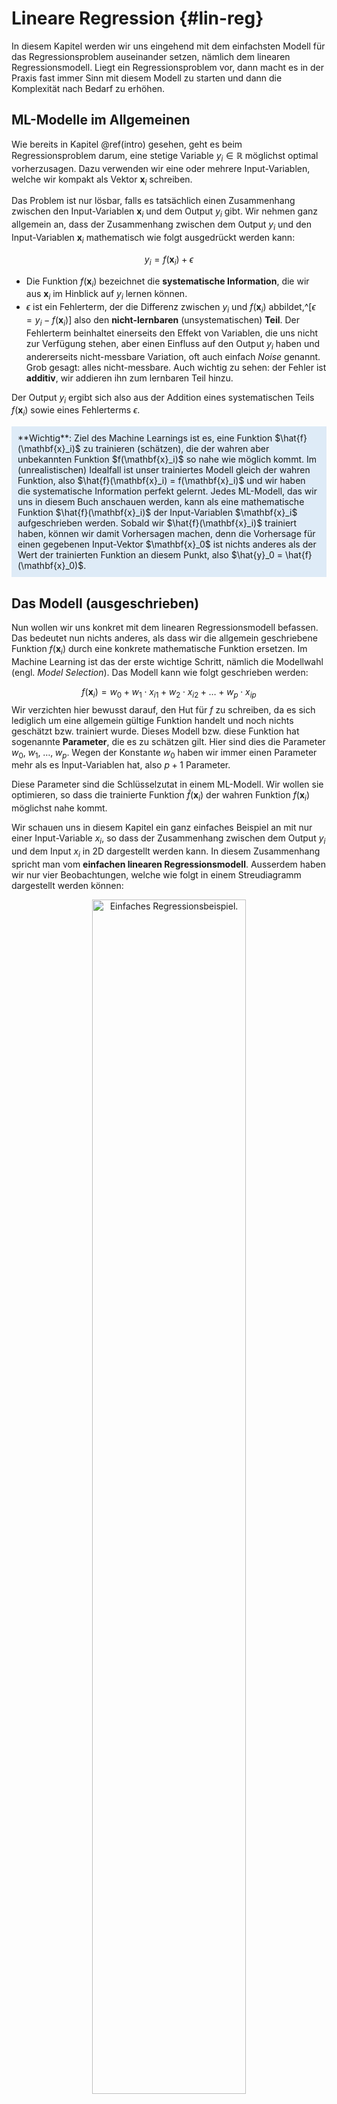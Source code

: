 # Lineare Regression {#lin-reg}

In diesem Kapitel werden wir uns eingehend mit dem einfachsten Modell für das Regressionsproblem auseinander setzen, nämlich dem linearen Regressionsmodell. Liegt ein Regressionsproblem vor, dann macht es in der Praxis fast immer Sinn mit diesem Modell zu starten und dann die Komplexität nach Bedarf zu erhöhen.

## ML-Modelle im Allgemeinen

Wie bereits in Kapitel \@ref(intro) gesehen, geht es beim Regressionsproblem darum, eine stetige Variable $y_i \in \mathbb{R}$ möglichst optimal vorherzusagen. Dazu verwenden wir eine oder mehrere Input-Variablen, welche wir kompakt als Vektor $\mathbf{x}_i$ schreiben.

Das Problem ist nur lösbar, falls es tatsächlich einen Zusammenhang zwischen den Input-Variablen $\mathbf{x}_i$ und dem Output $y_i$ gibt. Wir nehmen ganz allgemein an, dass der Zusammenhang zwischen dem Output $y_i$ und den Input-Variablen $\mathbf{x}_i$ mathematisch wie folgt ausgedrückt werden kann:

$$
y_i = f(\mathbf{x}_i) + \epsilon
$$

* Die Funktion $f(\mathbf{x}_i)$ bezeichnet die **systematische Information**, die wir aus $\mathbf{x}_i$ im Hinblick auf $y_i$ lernen können.
* $\epsilon$ ist ein Fehlerterm, der die Differenz zwischen $y_i$ und $f(\mathbf{x}_i)$ abbildet,^[$\epsilon = y_i - f(\mathbf{x}_i)$] also den **nicht-lernbaren** (unsystematischen) **Teil**. Der Fehlerterm beinhaltet einerseits den Effekt von Variablen, die uns nicht zur Verfügung stehen, aber einen Einfluss auf den Output $y_i$ haben und andererseits nicht-messbare Variation, oft auch einfach *Noise* genannt. Grob gesagt: alles nicht-messbare. Auch wichtig zu sehen: der Fehler ist **additiv**, wir addieren ihn zum lernbaren Teil hinzu.

Der Output $y_i$ ergibt sich also aus der Addition eines systematischen Teils $f(\mathbf{x}_i)$ sowie eines Fehlerterms $\epsilon$.

<div style = "background-color:#DEEBF7; padding:10px">
**Wichtig**: Ziel des Machine Learnings ist es, eine Funktion $\hat{f}(\mathbf{x}_i)$ zu trainieren (schätzen), die der wahren aber unbekannten Funktion $f(\mathbf{x}_i)$ so nahe wie möglich kommt. Im (unrealistischen) Idealfall ist unser trainiertes Modell gleich der wahren Funktion, also $\hat{f}(\mathbf{x}_i) = f(\mathbf{x}_i)$ und wir haben die systematische Information perfekt gelernt. Jedes ML-Modell, das wir uns in diesem Buch anschauen werden, kann als eine mathematische Funktion $\hat{f}(\mathbf{x}_i)$ der Input-Variablen $\mathbf{x}_i$ aufgeschrieben werden. Sobald wir $\hat{f}(\mathbf{x}_i)$ trainiert haben, können wir damit Vorhersagen machen, denn die Vorhersage für einen gegebenen Input-Vektor $\mathbf{x}_0$ ist nichts anderes als der Wert der trainierten Funktion an diesem Punkt, also $\hat{y}_0 = \hat{f}(\mathbf{x}_0)$.
</div>

## Das Modell (ausgeschrieben)

Nun wollen wir uns konkret mit dem linearen Regressionsmodell befassen. Das bedeutet nun nichts anderes, als dass wir die allgemein geschriebene Funktion $f(\mathbf{x}_i)$ durch eine konkrete mathematische Funktion ersetzen. Im Machine Learning ist das der erste wichtige Schritt, nämlich die Modellwahl (engl. *Model Selection*). Das Modell kann wie folgt geschrieben werden:

$$
f(\mathbf{x}_i) = w_0 + w_1 \cdot x_{i1} + w_2 \cdot x_{i2} + \ldots + w_p \cdot x_{ip}
$$
Wir verzichten hier bewusst darauf, den Hut für $f$ zu schreiben, da es sich lediglich um eine allgemein gültige Funktion handelt und noch nichts geschätzt bzw. trainiert wurde. Dieses Modell bzw. diese Funktion hat sogenannte **Parameter**, die es zu schätzen gilt. Hier sind dies die Parameter $w_0,\; w_1,\; \ldots,\; w_p$. Wegen der Konstante $w_0$ haben wir immer einen Parameter mehr als es Input-Variablen hat, also $p+1$ Parameter.

Diese Parameter sind die Schlüsselzutat in einem ML-Modell. Wir wollen sie optimieren, so dass die trainierte Funktion $\hat{f}(\mathbf{x}_i)$ der wahren Funktion $f(\mathbf{x}_i)$ möglichst nahe kommt.

Wir schauen uns in diesem Kapitel ein ganz einfaches Beispiel an mit nur einer Input-Variable $x_i$, so dass der Zusammenhang zwischen dem Output $y_i$ und dem Input $x_i$ in 2D dargestellt werden kann. In diesem Zusammenhang spricht man vom **einfachen linearen Regressionsmodell**. Ausserdem haben wir nur vier Beobachtungen, welche wie folgt in einem Streudiagramm dargestellt werden können:

<div class="figure" style="text-align: center">
<img src="04-lin-reg_files/figure-epub3/simple-reg-1.png" alt="Einfaches Regressionsbeispiel." width="70%" />
<p class="caption">(\#fig:simple-reg)Einfaches Regressionsbeispiel.</p>
</div>

## Das Modell (kompakt)

Sie sehen oben, dass es ziemlich umständlich sein kann, das lineare Regressionsmodell aufzuschreiben, insbesondere wenn wir viele Input-Variablen haben. Mithilfe von **Vektoren und Matrizen** können wir das Modell viel kompakter aufschreiben.

Wir haben in Kapitel \@ref(intro) bereits gesehen, dass die Input-Variablen für eine Beobachtung $i$ als Spaltenvektor geschrieben werden können. Wir modifizieren diesen Spaltenvektor in einem ersten Schritt, indem wir an erster Stelle eine 1 einfügen, also:^[So müssen wir die Konstante $w_0$ nicht separat aufschreiben.]

$$\mathbf{x}_i=\begin{pmatrix} 1\\ x_{i1} \\ x_{i2} \\ \vdots \\ x_{ip} \end{pmatrix}$$

Nun stecken wir die Parameter des Modells ebenfalls in einen Spaltenvektor:

$$\mathbf{w}=\begin{pmatrix} w_0 \\ w_1 \\ w_2 \\ \vdots \\ w_p \end{pmatrix}$$

Wir können nun das lineare Regressionsmodell (für die Beobachtung $i$) als **Skalarprodukt** dieser beiden Vektoren aufschreiben:

\begin{align}
f(\mathbf{x}_i) &= \mathbf{w}' \mathbf{x_i}\\ 
&= \begin{pmatrix} w_0 & w_1 & w_2 & \dots & w_p \end{pmatrix} \begin{pmatrix} 1\\ x_{i1} \\ x_{i2} \\ \vdots \\ x_{ip} \end{pmatrix}\\
&= w_0 \cdot 1 + w_1 \cdot x_{i1} + w_2 \cdot x_{i2} + \dots + w_p \cdot x_{ip}
\end{align}

Die Form $\mathbf{w}' \mathbf{x_i}$ ist schon ziemlich kompakt, aber es geht noch besser. Wir können nämlich das Modell gleich für alle $n$ Beobachtungen (und nicht nur für die $i$-te Beobachtung) aufschreiben. Dazu müssen wir die Input-Variablen für jede Beobachtung $i$ in einer Matrix anordnen:

$$
\mathbf{X} = \begin{pmatrix}
1 & x_{11} & x_{12} & \cdots & x_{1p}\\ 
1 & x_{21} & x_{22} & \cdots & x_{2p}\\
\vdots & \cdots & \cdots & \ddots & \vdots\\
1 & x_{n1} & x_{n2} & \cdots & x_{np}\\
\end{pmatrix}
$$

Die Matrix $\mathbf{X}$ wird typischerweise **Design Matrix** genannt. Die erste Zeile enthält die Input-Variablen für die erste Beobachtung, die zweite Zeile die Input-Variablen für die zweite Beobachtung, usw. Nun können wir das Modell mithilfe einer Multiplikation zwischen der Design Matrix $\mathbf{X}$ und dem Spaltenvektor $\mathbf{w}$ in einem Schritt für alle Beobachtungen aufschreiben:

\begin{align}
f(\mathbf{X}) &= \mathbf{X}\mathbf{w}\\
&= \begin{pmatrix}
1 & x_{11} & x_{12} & \cdots & x_{1p}\\ 
1 & x_{21} & x_{22} & \cdots & x_{2p}\\
\vdots & \cdots & \cdots & \ddots & \vdots\\
1 & x_{n1} & x_{n2} & \cdots & x_{np}\\
\end{pmatrix}\begin{pmatrix} w_0 \\ w_1 \\ w_2 \\ \dots \\ w_p \end{pmatrix}\\
&= \begin{pmatrix} 
w_0 \cdot 1 + w_1 \cdot x_{11} + w_2 \cdot x_{12} + \dots + w_p \cdot x_{1p} \\
w_0 \cdot 1 + w_1 \cdot x_{21} + w_2 \cdot x_{22} + \dots + w_p \cdot x_{2p} \\ 
\cdots \\ 
w_0 \cdot 1 + w_1 \cdot x_{n1} + w_2 \cdot x_{n2} + \dots + w_p \cdot x_{np}\end{pmatrix}
\end{align}

Überprüfen wir doch noch kurz die Dimensionen von obigem Matrix-Vektor Produkt. Die Matrix $\mathbf{X}$ hat $n$ Zeilen und $p+1$ Spalten und darum eine Dimensionalität von $n \times (p+1)$. Der Spaltenvektor $\mathbf{w}$ hat Dimensionalität $(p+1) \times 1$. Das Matrix-Vektor Produkt hat dementsprechend eine Dimensionalität von $n \times 1$, genau was wir erwarten würden, nämlich einen Vektor mit den Vorhersagen für alle $n$ Beobachtungen.

Für unser einfaches Beispiel kann das Modell wie folgt in Matrixform geschrieben werden:

\begin{align}
f(\mathbf{X}) &= \mathbf{X}\mathbf{w}\\
&= \begin{pmatrix}
1 & -4.1 \\ 
1 & -0.5 \\
1 & 1.4 \\
1 & 4.4 \\
\end{pmatrix}\begin{pmatrix} w_0 \\ w_1 \end{pmatrix}\\
&= \begin{pmatrix} 
w_0 \cdot 1 - w_1 \cdot 4.1 \\
w_0 \cdot 1 - w_1 \cdot 0.5 \\ 
w_0 \cdot 1 + w_1 \cdot 1.4 \\ 
w_0 \cdot 1 + w_1 \cdot 4.4 \end{pmatrix}
\end{align}

Warum wir all das tun, werden wir weiter unten sehen. Es wird unser Leben viel einfacher machen! Versuchen Sie diesen Abschnitt hier gut zu verstehen, so dass Sie sobald wie möglich mit der Matrixschreibweise von Modellen vertraut sind.

## Modelltraining

Wir werden uns hier anschauen, dass für das Training (oft auch *Fitting* genannt) des linearen Regressionsmodells zwei verschiedene Perspektiven eingenommen werden können, welche am Schluss beide zum selben Schluss kommen.

### Perspektive 1: Funktionsoptimierung

In der ersten Perspektive behandeln wir das Modelltraining als Optimierungsproblem. Wir wollen nämlich eine sogenannte **Kostenfunktion** (engl. *Loss Function*) aufstellen, die es danach zu minimieren gilt. Sie werden gleich sehen, dass die Kostenfunktion für das lineare Regressionsmodell von den Modellparameter $w_0,w_1,\dots,w_p$ abhängen wird. Das Ziel wird also sein, die optimalen Werte für die Modellparameter zu finden, so dass die Kostenfunktion so klein wie möglich ist.

Doch wie sieht denn nun diese Kostenfunktion für das lineare Regressionsmodell konkret aus? Wir werden uns hier der Einfachheit halber mal nur ein **einfaches lineares Regressionsmodell** mit nur einer Input-Variable $x_i$ anschauen (wie in unserem einfachen Beispiel). Die Kostenfunktion sieht in diesem Fall so aus:

$$
J(\hat{w}_0,\hat{w}_1) = \frac{1}{2n} \sum_{i=1}^{n} \left(y_i - \hat{f}(x_i) \right)^2
$$

Sie sehen, dass die Kostenfunktion $J(\hat{w}_0,\hat{w}_1)$ eine Funktion der beiden (trainierten) Modellparameter ist. Vielleicht wundern Sie sich nun, wie diese Kostenfunktion von den Modellparameter abhängt, da diese in obiger Formel ja gar nicht direkt ersichtlich sind. Schreiben wir die Kostenfunktion doch mal etwas um:

\begin{align}
J(\hat{w}_0, \hat{w}_1) &= \frac{1}{2n} \sum_{i=1}^{n} \left(y_i - \hat{f}(x_i) \right)^2 \\
&= \frac{1}{2n} \sum_{i=1}^{n} \left(y_i - (\hat{w}_0 + \hat{w}_1 \cdot x_i) \right)^2 \\
&= \frac{1}{2n} \sum_{i=1}^{n} \left(y_i - \hat{w}_0 - \hat{w}_1 \cdot x_i \right)^2 \\
\end{align}

Nun ist offensichtlich, wie die Kostenfunktion $J$ von den Modellparameter $\hat{w}_0$ und $\hat{w}_1$ abhängt. Im ML gibt es nun viele verschiedene Arten, wie man für die beiden Modellparameter die optimalen Werte findet. Hier ist die Lösung zum Glück einfach, denn es gibt eine sogenannte **analytische Lösung**, d.h. es ist möglich für $\hat{w}_0$ und $\hat{w}_1$ je eine Formel zu finden, die uns erlaubt die optimalen Parameterwerte auszurechnen. Die Herleitung dieser Formeln ist nicht besonders schwierig, denn wir wenden nämlich ein altbekanntes Prinzip aus der Differenzialrechnung an: Ableitung nach dem Modellparameter gleich Null setzen und nach dem Parameter auflösen.

Machen wir dies in einem ersten Schritt für $\hat{w}_0$:

\begin{align}
\frac{\partial J(\hat{w}_0, \hat{w}_1)}{\partial \hat{w}_0} &= \frac{1}{2n} \sum_{i=1}^{n} 2 \cdot \left(y_i - \hat{w}_0 - \hat{w}_1 \cdot x_i \right) \cdot (-1) \\
&= -\frac{1}{n} \sum_{i=1}^{n} \left(y_i - \hat{w}_0 - \hat{w}_1 \cdot x_i \right) \\
&= -\frac{1}{n} \sum_{i=1}^{n} y_i +  \frac{1}{n} \sum_{i=1}^{n} \hat{w}_0 + \frac{1}{n} \sum_{i=1}^{n} \hat{w}_1 \cdot x_i \\
&= -\bar{y} + \frac{1}{n} \cdot n \cdot \hat{w}_0 + \hat{w}_1 \cdot \bar{x} \\
&= -\bar{y} + \hat{w}_0 + \hat{w}_1 \cdot \bar{x}
\end{align}

Nun setzten wir die Ableitung gleich Null und lösen nach $\hat{w}_0$ auf:

\begin{align}
-\bar{y} + \hat{w}_0 + \hat{w}_1 \cdot \bar{x} &= 0 \\
\hat{w}_0 &= \bar{y} - \hat{w}_1 \cdot \bar{x}
\end{align}

Wir sehen, dass die Lösung für $\hat{w}_0$ von den beiden Mittelwerten $\bar{y}$ und $\bar{x}$ sowie von $\hat{w}_1$. Suchen wir nun also die Lösung für $\hat{w}_1$:

\begin{align}
\frac{\partial J(\hat{w}_0, \hat{w}_1)}{\partial \hat{w}_1} &= \frac{1}{2n} \sum_{i=1}^{n} 2 \cdot \left(y_i - \hat{w}_0 - \hat{w}_1 \cdot x_i \right) \cdot (-x_i) \\
&= -\frac{1}{n} \sum_{i=1}^{n} \left(y_i \cdot x_i - \hat{w}_0 \cdot x_i - \hat{w}_1 \cdot x_i^2 \right) \\
&= -\frac{1}{n} \sum_{i=1}^{n} y_i \cdot x_i + \hat{w}_0 \cdot \frac{1}{n} \sum_{i=1}^{n} x_i + \hat{w}_1 \cdot \frac{1}{n} \sum_{i=1}^{n} x_i^2 \\
&= -\frac{1}{n} \sum_{i=1}^{n} y_i \cdot x_i + \hat{w}_0 \cdot \bar{x} + \hat{w}_1 \cdot \frac{1}{n} \sum_{i=1}^{n} x_i^2 \\
\end{align}

Nun können wir wiederum die Ableitung gleich Null setzen und für $\hat{w}_0$ setzen wir unsere Lösung von oben ein. Danach lösen wir nach $\hat{w}_1$ auf:

\begin{align}
-\frac{1}{n} \sum_{i=1}^{n} y_i \cdot x_i + \hat{w}_0 \cdot \bar{x} + \hat{w}_1 \cdot \frac{1}{n} \sum_{i=1}^{n} x_i^2 &= 0 \\
(\bar{y} - \hat{w}_1 \cdot \bar{x}) \cdot \bar{x} + \hat{w}_1 \cdot \frac{1}{n} \sum_{i=1}^{n} x_i^2 &= \frac{1}{n} \sum_{i=1}^{n} y_i \cdot x_i \\
\bar{y} \cdot \bar{x} - \hat{w}_1 \cdot \bar{x}^2 + \hat{w}_1 \cdot \frac{1}{n} \sum_{i=1}^{n} x_i^2 &= \frac{1}{n} \sum_{i=1}^{n} y_i \cdot x_i \\
\hat{w}_1 \left(\frac{1}{n} \sum_{i=1}^{n} x_i^2 - \bar{x}^2 \right) &= \frac{1}{n} \sum_{i=1}^{n} y_i \cdot x_i - \bar{y} \cdot \bar{x} \\
\hat{w}_1 &= \frac{\frac{1}{n} \sum_{i=1}^{n} y_i \cdot x_i - \bar{y} \cdot \bar{x}}{\frac{1}{n} \sum_{i=1}^{n} x_i^2 - \bar{x}^2}
\end{align}

Vielleicht erkennen Sie die Ausdrücke im Zählen und Nenner der Lösung für $\hat{w}_1$: es sind dies die Kovarianz zwischen $y_i$ und $x_i$ im Zähler und die Varianz von $x_i$ im Nenner.

Yay! Nun haben wir die Formeln für die Berechnung für die optimalen Parameterwerte des einfachen linearen Regressionsmodells gefunden. Diese Methode wird **Kleinstquadratemethode** (engl. *Least Squares*) genannt, weil die optimalen Parameter die Summe über die **quadrierten** Differenzen zwischen $y_i$ und den Vorhersagen $\hat{f}(x_i)$ minimiert.



<div class="figure" style="text-align: center">
<img src="04-lin-reg_files/figure-epub3/simple-reg-cost-1.png" alt="Einfaches Regressionsbeispiel." width="50%" /><img src="04-lin-reg_files/figure-epub3/simple-reg-cost-2.png" alt="Einfaches Regressionsbeispiel." width="50%" />
<p class="caption">(\#fig:simple-reg-cost)Einfaches Regressionsbeispiel. Das geschätzte Modell ist als blaue Gerade eingezeichnet. Die vertikalen roten Linien stellen die Abweichungen der wahren Outputs von den Vorhersagen dar.</p>
</div>





<div style = "background-color:#fef9e7; padding:10px">
**Optional: Kleinstquadratemethode in Matrixform**

Die obige Herleitung funktioniert nur für das einfache lineare Regressionsmodell mit einer Input-Variable $x_i$. Wir schauen uns hier nun kurz die allgemeine Lösung in Matrixform an. Wir nehmen an, dass die Werte unseres Outputs alle in einem Spaltenvektor $\mathbf{y}$ organisiert sind und unsere Modellvorhersagen als $\mathbf{X}\mathbf{\hat{w}}$ geschrieben werden können.

Dann können wir unsere Kostenfunktion von oben wie folgt in Matrixform schreiben:

\begin{align}
J(\mathbf{\hat{w}}) &= \frac{1}{2n} (\mathbf{y} - \mathbf{X}\mathbf{\hat{w}})' (\mathbf{y} - \mathbf{X}\mathbf{\hat{w}})
\end{align}

Das sieht schlimmer aus als es ist, denn $(\mathbf{y} - \mathbf{X}\mathbf{\hat{w}})$ ist lediglich ein Spaltenvektor mit den Differenzen zwischen den wahren $y_i$ und den Vorhersagen unseres Modells. Wenn wir diesen Spaltenvektor $\mathbf{e}$ nennen, dann kann obiger Ausdruck als $\frac{1}{2n} \mathbf{e}'\mathbf{e}$ geschrieben werden, wobei $\mathbf{e}'\mathbf{e}$ ein Skalarprodukt ist und dementsprechend einen Skalar bzw. eine einzige Zahl zurück gibt. Diese Zahl multipliziert mit $\frac{1}{2n}$ ist dann nichts anderes als der Wert unserer Kostenfunktion. Sie sehen also, dass wir mit dem Skalarprodukt $\mathbf{e}'\mathbf{e}$ die Summe ersetzen können.

Nun wenden wir die bekannten Matrix-Rechenregeln an, um die Kostenfunktion umzuschreiben:

\begin{align}
J(\mathbf{\hat{w}}) &= \frac{1}{2n} (\mathbf{y} - \mathbf{X}\mathbf{\hat{w}})' (\mathbf{y} - \mathbf{X}\mathbf{\hat{w}}) \\
&= \frac{1}{2n} (\mathbf{y}' - \mathbf{\hat{w}}' \mathbf{X}') (\mathbf{y} - \mathbf{X}\mathbf{\hat{w}}) \\
&= \frac{1}{2n} (\mathbf{y}'\mathbf{y} - \mathbf{y}'\mathbf{X}\mathbf{\hat{w}} - \mathbf{\hat{w}}' \mathbf{X}'\mathbf{y} + \mathbf{\hat{w}}' \mathbf{X}'\mathbf{X}\mathbf{\hat{w}})
\end{align}

Wenn Sie sich kurz anhand der Dimensionalität der einzelnen Komponenten überlegen, was das Endprodukt des Ausdrucks $\mathbf{y}'\mathbf{X}\mathbf{\hat{w}}$ ist, dann werden Sie sehen, dass ein Skalar (Dimensionalität $1 \times 1$) resultiert. Darum muss zwingend auch die transponierte Form davon, $(\mathbf{y}'\mathbf{X}\mathbf{\hat{w}})'=\mathbf{\hat{w}}' \mathbf{X}'\mathbf{y}$ ein Skalar sein, was dazu führt, dass die beiden mittleren Terme in der letzten Zeile von obiger Kostenfunktion identisch sein müssen. Deshalb können wir die Kostenfunktion wie folgt umschreiben:

\begin{align}
J(\mathbf{\hat{w}}) &= \frac{1}{2n} (\mathbf{y}'\mathbf{y} - 2\mathbf{y}'\mathbf{X}\mathbf{\hat{w}} + \mathbf{\hat{w}}' \mathbf{X}'\mathbf{X}\mathbf{\hat{w}})
\end{align}

So, nun können wir die Kostenfunktion nach dem Spaltenvektor mit den Modellparameter $\mathbf{\hat{w}}$ ableiten. Man spricht in diesem Fall nun nicht von einer Ableitung, sondern von einem **Gradienten**. Auch die mathematische Schreibweise ist etwas anders:

\begin{align}
\nabla_{\mathbf{\hat{w}}} J(\mathbf{\hat{w}}) &= \frac{1}{2n} (- 2\mathbf{X}'\mathbf{y} + 2\mathbf{X}'\mathbf{X}\mathbf{\hat{w}}) \\
&= \frac{1}{n} (-\mathbf{X}'\mathbf{y} + \mathbf{X}'\mathbf{X}\mathbf{\hat{w}})
\end{align}

Diesen Ausdruck können wir nun wie gewohnt gleich Null setzen (wobei wir hier rechts einen Nullvektor $\mathbf{0}$ setzen) und mit den Matrix-Rechenregeln nach $\mathbf{\hat{w}}$ auflösen:

\begin{align}
\frac{1}{n} (-\mathbf{X}'\mathbf{y} + \mathbf{X}'\mathbf{X}\mathbf{\hat{w}}) &= \mathbf{0} \\
\mathbf{X}'\mathbf{X}\mathbf{\hat{w}} &= \mathbf{X}'\mathbf{y} \\
\mathbf{\hat{w}} &= (\mathbf{X}'\mathbf{X})^{-1}\mathbf{X}'\mathbf{y}
\end{align}

**Wichtig**: Die Matrix $\mathbf{X}'\mathbf{X}$ hat eine Dimensionalität von $(p+1) \times (p+1)$, ist also quadratisch. Sie ist nur invertierbar, wenn die Design Matrix mehr Zeilen als Spalten hat, also wenn $n > (p+1)$.
</div>

### Perspektive 2: Wahrscheinlichkeitstheorie

Nun werden wir sehen, dass wir die Lösung oben (aus Perspektive 1) auch mit einer probabilistischen Sicht auf die Dinge erhalten. Dazu schreiben wir nochmals kurz den allgemein angenommenen Zusammenhang zwischen dem wahren Output $y_i$ und den Input-Variablen auf und konkretisieren ihn dann gleich für das lineare Regressionsmodell:

\begin{align}
y_i &= f(\mathbf{x}_i) + \epsilon \\
&= \mathbf{w}' \mathbf{x_i} + \epsilon \\
\end{align}

Nun nehmen wir an, dass der Fehlerterm $\epsilon$ normalverteilt ist mit Mittelwert 0 und Varianz $\sigma^2$, also $\epsilon \sim N(0,\sigma^2)$. Weil wir annehmen, dass $\mathbf{w}' \mathbf{x_i}$ fix ist (also keine Zufallsvariable), ist unser Output $y_i$ normalverteilt mit Mittelwert $\mathbf{w}' \mathbf{x_i}$ und Varianz $\sigma^2$:

$$
y_i \sim \mathcal{N}\left(\mathbf{w}' \mathbf{x_i}, \sigma^2\right)
$$

Grafisch zeigen!

Nun möchten wir wissen, was die **gemeinsame Verteilung** aller Output-Werte in unserem Datensatz ist. D.h. wie sieht die Wahrscheinlichkeit $p(y_1,y_2,\dots,y_n|\mathbf{w},\mathbf{X},\sigma^2)$ aus? Weil wir annehmen, dass alle Beobachtungen $i$ in unserem Datensatz unabhängig sind, sieht die Antwort auf die Frage folgendermassen aus:

$$
p(y_1,y_2,\dots,y_n|\mathbf{w},\mathbf{X},\sigma^2) = \prod_{i=1}^n \mathcal{N}\left(\mathbf{w}' \mathbf{x_i}, \sigma^2\right)
$$

<div style = "background-color:#DEEBF7; padding:10px">
**Maximum Likelihood**

Die gemeinsame Wahrscheinlichkeit $p(y_1,y_2,\dots,y_n)$ wird in der Fachsprache **Likelihood** genannt. Die zentrale Idee hier ist, dass wir die Modellparameter $\mathbf{w}$ so wählen, dass die *Likelihood* maximal wird. Der daraus folgende Ausdruck für $\mathbf{w}$ wird **Maximum Likelihood** Schätzer genannt und oft als ML abgekürzt, was sehr verwirrlich sein kann, da wir ja auch Machine Learning so abkürzen.
</div><br>

Wir können nun in der Likelihood oben anstelle von $\mathcal{N}\left(\mathbf{w}' \mathbf{x_i}, \sigma^2\right)$ jeweils die Dichtefunktion der Normalverteilung einsetzen:

\begin{align}
p(y_1,y_2,\dots,y_n|\mathbf{w},\mathbf{X},\sigma^2) &= \prod_{i=1}^n \mathcal{N}\left(\mathbf{w}' \mathbf{x_i}, \sigma^2\right) \\
&= \prod_{i=1}^n \frac{1}{\sigma\sqrt{2\pi}} \exp\left( -\frac{1}{2}\left(\frac{y_i - \mathbf{w}' \mathbf{x_i}}{\sigma}\right)^{\!2}\,\right)
\end{align}

Nun vollziehen wir einen kleinen mathematischen Trick, der vielfach angewendet wird: anstelle der *Likelihood* verwenden wir nun den natürlichen Logarithmus der *Likelihood* (*Log-Likelihood*). Das ist möglich, weil sich so das Optimierungsproblem nicht verändert. Das Logarithmieren vereinfacht das Problem ungemein, denn der Logarithmus eines Produkts wird zu einer Summe der logarithmierten Elemente:

\begin{align}
\text{ln}\; p(y_1,y_2,\dots,y_n|\mathbf{w},\mathbf{X},\sigma^2) &= \text{ln}\left(\prod_{i=1}^n \frac{1}{\sigma\sqrt{2\pi}} \exp\left( -\frac{1}{2}\left(\frac{y_i - \mathbf{w}' \mathbf{x_i}}{\sigma}\right)^{\!2}\,\right)\right) \\
&= \sum_{i=1}^n \text{ln}\left(\frac{1}{\sigma\sqrt{2\pi}} \exp\left( -\frac{1}{2}\left(\frac{y_i - \mathbf{w}' \mathbf{x_i}}{\sigma}\right)^{\!2}\,\right) \right) \\
&= \sum_{i=1}^n \text{ln}\left(1\right) - \text{ln}\left(\sigma\sqrt{2\pi}\right) - \frac{1}{2}\left(\frac{y_i - \mathbf{w}' \mathbf{x_i}}{\sigma}\right)^{\!2} \\
&= \sum_{i=1}^n \text{ln}\left(1\right) - \sum_{i=1}^n \text{ln}\left(\sigma\sqrt{2\pi}\right) - \sum_{i=1}^n \frac{1}{2}\left(\frac{y_i - \mathbf{w}' \mathbf{x_i}}{\sigma}\right)^{\!2} \\
&= n \cdot \text{ln}\left(1\right) - n \cdot \text{ln}\left(\sigma\sqrt{2\pi}\right) - \frac{1}{2\sigma^2} \sum_{i=1}^n \left(y_i - \mathbf{w}' \mathbf{x_i}\right)^{\!2}
\end{align}

Wow, nun haben wir ein tolles Resultat gefunden: je kleiner der Term $\sum_{i=1}^n \left(y_i - \mathbf{w}' \mathbf{x_i}\right)^{\!2}$ in obiger Gleichung, desto grösser ist der natürliche Logarithmus der *Likelihood*. Das heisst nichts anderes, als dass die Kleinstquadratemethode auch der *Maximum Likelihood* Schätzer ist.

Wir haben diesen Abschnitt damit begonnen anzunehmen, dass unser Output $y_i$ normalverteilt ist, d.h. $y_i \sim \mathcal{N}\left(\mathbf{w}' \mathbf{x_i}, \sigma^2\right)$. Wir haben nun herausgefunden, dass wir den Spaltenvektor mit den Parameter mit der Kleinstquadratemethode berechnen können. Um die Normalverteilung vollkommen zu spezifizieren, benötigen wir nun noch eine Formel, um die Varianz $\sigma^2$ zu rechnen. Dazu leiten wir den obigen Ausdruck der *Log-Likelihood* nach $\sigma$ ab:

\begin{align}
\frac{\partial \text{ln}\; p(y_1,y_2,\dots,y_n|\mathbf{w},\mathbf{X},\sigma^2)}{\partial \sigma} &= -n\cdot \frac{\sqrt{2\pi}}{\sigma\sqrt{2\pi}} - (-\frac{2}{\sigma^3}) \cdot \frac{1}{2} \sum_{i=1}^n \left(y_i - \mathbf{w}' \mathbf{x_i}\right)^{\!2} \\
&= -\frac{n}{\sigma} + \frac{1}{\sigma^3} \sum_{i=1}^n \left(y_i - \mathbf{w}' \mathbf{x_i}\right)^{\!2}
\end{align}

Nun können wir wie gewohnt die Ableitung gleich Null setzen und nach $\sigma$ auflösen:

\begin{align}
-\frac{n}{\hat{\sigma}} + \frac{1}{\hat{\sigma}^3} \sum_{i=1}^n \left(y_i - \mathbf{\hat{w}}' \mathbf{x_i}\right)^{\!2} &= 0 \\
\frac{n}{\hat{\sigma}} &= \frac{1}{\hat{\sigma}^3} \sum_{i=1}^n \left(y_i - \mathbf{\hat{w}}' \mathbf{x_i}\right)^{\!2} \\
\frac{\hat{\sigma}^3}{\hat{\sigma}} &= \frac{1}{n} \sum_{i=1}^n \left(y_i - \mathbf{\hat{w}}' \mathbf{x_i}\right)^{\!2} \\
\hat{\sigma}^2 &= \frac{1}{n} \sum_{i=1}^n \left(y_i - \mathbf{\hat{w}}' \mathbf{x_i}\right)^{\!2} \\
\end{align}

Sehr schön, dieses Resultat macht ebenfalls viel Sinn. Die geschätzte Varianz $\hat{\sigma}^2$ ist nichts anderes als der durchschnittliche quadrierte Fehler (engl. *Mean Squared Error*).


::: {.rmdtip}
**Aufgabe**

Berechnen Sie ...
:::

## Regularisierte Regression

<!-- Kurz auf Variable Selection (siehe ISLR) eingehen. -->

Das zentrale Problem der oben kennen gelernten Kleinstquadratemethode ist, dass sie extrem anfällig auf **Overfitting** ist. Beim linearen Regressionsmodell ist Overfitting vor allem dann ein Problem, wenn die Anzahl Input-Variablen $p$ relativ gross ist im Vergleich zur Anzahl Beobachtungen $n$. Im Extremfall haben wir mehr Input-Variablen als Beobachtungen ($(p+1)>n$), was dazu führt, dass der Kleinstquadrateschätzer mathematisch nicht rechenbar ist, weil $\mathbf{X}'\mathbf{X}$ nicht invertierbar ist. Das sollte auch intuitiv Sinn machen, denn wie soll eine Schätzung funktionieren, wenn wir im Schnitt weniger als eine Beobachtung pro zu schätzenden Parameter haben.

Wir können das Problem des Overfittings weitgehend lösen, indem wir ein **regularisiertes** Regressionsmodell rechnen. Regularisierung bedeutet eigentlich nichts anderes, als dass wir die ursprüngliche Kostenfunktion für das lineare Regressionsmodell modifizieren. Dabei gibt es zwei bekannte Regularisierungsarten, nämlich **Ridge** oder **LASSO**. Wir fokussieren in einem ersten Schritt auf die Ridge Regularisierung, weil wir in diesem Fall nach wie vor eine analytische Lösung finden.

### Ridge Regressionsmodell

Die Kostenfunktion für das Ridge Regressionsmodell sieht wie folgt aus:

$$
J(\mathbf{w}) = \frac{1}{2n} \sum_{i=1}^{n} \left(y_i - \hat{f}(\mathbf{x}_i) \right)^2 + \frac{\lambda}{2} \cdot \sum_{j=1}^p w_j^2
$$

Diese modifizierte Kostenfunktion hat etwas Erklärungsbedarf:

* Wir versuchen hier Modellparameter $\mathbf{w}$ zu finden, welche **gleichzeitig** den durchschnittlichen quadrierten Fehler sowie eine Summe über die quadrierten Modellparameter so klein wie möglich machen. Das sind zwei **konkurrenzierende Ziele** und während des Modelltrainings muss der beste Tradeoff gefunden werden.
* Der Regularisierungsterm ist eine Summe über die quadrierten Modellparameter. Das Quadrieren stellt sicher, dass sich positive und negative Parameterwerte nicht gegenseitig kompensieren.
* Der **Hyperparameter** $\lambda$ legt fest, wie viel (relatives) Gewicht der Regularisierungsterm im Verhältnis zum durchschnittlichen quadrierten Fehler bekommt. Je grösser $\lambda$, desto stärker "bestrafen" wir komplexe Modelle. Wir werden später sehen, wir wir den optimalen Wert für $\lambda$ via **Cross-Validation** finden können.
* Der Regularisierungsterm enthält die Konstante $w_0$ **nicht** (Summe startet bei $j=1$ und nicht bei $j=0$).

::: {.rmdtip}
**Aufgabe**

* Was passiert wenn $\lambda=0$?
* Was passiert wenn $\lambda \rightarrow \infty$?
:::

<div style = "background-color:#fef9e7; padding:10px">
**Optional: Ridge Regression in Matrixform**

Der Einfachheit halber nehmen wir hier an, dass die Outputwerte $y_i$ hier standardisiert^[Formel für die Standardisierung: $\frac{y_i-\bar{y}}{s_y}$] wurden, so dass der Mittelwert über die standardisierten Outputwerte Null ist. So entfällt die Konstante $w_0$ aus dem Modell, was uns die Matrixform für das Ridge Modell erleichtert, denn der Regularisierungsterm soll ja die Konstante nicht enthalten und wenn es diese nicht gibt, dann gibt es keine Probleme.

Wie weiter oben gesehen, können wir die Kostenfunktion für das nicht-regularisierte Modell wie folgt schreiben:

\begin{align}
J(\mathbf{\hat{w}}) &= \frac{1}{2n} (\mathbf{y}'\mathbf{y} - 2\mathbf{y}'\mathbf{X}\mathbf{\hat{w}} + \mathbf{\hat{w}}' \mathbf{X}'\mathbf{X}\mathbf{\hat{w}})
\end{align}

Der Regularisierungsterm kann sehr einfach in Matrixform geschrieben werden, nämlich als Skalarprodukt $\frac{\lambda}{2}\mathbf{\hat{w}}'\mathbf{\hat{w}}$. Damit kriegen wir folgende Kostenfunktion:

\begin{align}
J(\mathbf{\hat{w}}) &= \frac{1}{2n} (\mathbf{y}'\mathbf{y} - 2\mathbf{y}'\mathbf{X}\mathbf{\hat{w}} + \mathbf{\hat{w}}' \mathbf{X}'\mathbf{X}\mathbf{\hat{w}}) + \frac{\lambda}{2}\mathbf{\hat{w}}'\mathbf{\hat{w}}
\end{align}

Um den Gradienten dieser Kostenfunktion zu finden, gehen wir nun sehr ähnlich wie oben vor:

\begin{align}
\nabla_{\mathbf{\hat{w}}} J(\mathbf{\hat{w}}) &= \frac{1}{2n} (- 2\mathbf{X}'\mathbf{y} + 2\mathbf{X}'\mathbf{X}\mathbf{\hat{w}}) + \frac{2\lambda}{2}\mathbf{\hat{w}} \\
&= \frac{1}{n} (-\mathbf{X}'\mathbf{y} + \mathbf{X}'\mathbf{X}\mathbf{\hat{w}}) + \lambda \mathbf{\hat{w}}
\end{align}

Diesen Ausdruck können wir nun wie gewohnt gleich Null setzen und mit den Matrix-Rechenregeln nach $\mathbf{\hat{w}}$ auflösen:

\begin{align}
\frac{1}{n} (-\mathbf{X}'\mathbf{y} + \mathbf{X}'\mathbf{X}\mathbf{\hat{w}}) + \lambda \mathbf{\hat{w}} &= \mathbf{0} \\
\mathbf{X}'\mathbf{X}\mathbf{\hat{w}} + \lambda \mathbf{\hat{w}} &= \mathbf{X}'\mathbf{y} \\
(\mathbf{X}'\mathbf{X} + \lambda \mathbf{I}) \mathbf{\hat{w}} &= \mathbf{X}'\mathbf{y} \\
\mathbf{\hat{w}} &= (\mathbf{X}'\mathbf{X} + \lambda \mathbf{I})^{-1}\mathbf{X}'\mathbf{y} \\
\end{align}

**Wichtig**: $(\mathbf{X}'\mathbf{X} + \lambda \mathbf{I})$ ist immer invertierbar, auch wenn $p>n$. Wir haben nun also ein analytisch lösbares Regressionsmodell gefunden, dass gut gegen Overfitting schützt.
</div><br>

<div style = "background-color:#DEEBF7; padding:10px">
**Standardisierung der Input-Variablen**

Es ist eminent wichtig, dass Sie alle numerischen Input-Variablen vor der Anwendung eines regularisierten Modells standardisieren, so dass alle Variablen auf der selben Skala "leben". Warum ist das so wichtig? Sie haben gesehen, dass wir beim Ridge Modell die Grösse der Parameter mit dem Regularisierungsterm beschränken. Wenn jedoch die Input-Variablen alle auf unterschiedlichen Skalen "leben", dann sind die Parameter nur schon deshalb unterschiedlich. Durch die Standardisierung der Input-Variablen erreichen wir, dass die Parametergrössen vergleichbar werden und die Regularisierung so auch korrekt funktioniert.
</div><br>


### LASSO Regressionsmodell

Blabla...


## Bias-Variance Tradeoff

<div style = "background-color:#DEEBF7; padding:10px">
**Was gibt es bei der Wahl des optimalen Modells zu berücksichtigen?**

Das zentrale Thema bei der Wahl des Modells ist der **Bias-Variance Tradeoff**. Wir wollen ein Modell wählen, das weder zu viel Bias noch zu viel Varianz hat. In der Einführung zum Machine Learning haben wir bereits gelernt, dass der erwartete (quadrierte) Fehler in einen reduzierbaren und in einen nicht-reduzierbaren Fehler aufgeteilt werden kann. In der Einführung haben wir angenommen, dass $\hat{f}$ fix ist. Nun lockern wir diese Annahme und nehmen an, dass $\hat{f}$ eine Zufallsvariable ist, welche je nach Trainingsdatensatz eine unterschiedliche Form annimmt. Nach einer relativ komplizierten Herleitung kann man zeigen, dass der **erwartete quadrierte Fehler** für eine gegebene Testbeobachtung $(y_i,\mathbf{x}_i)$ wie folgt zerlegt werden kann:

$$
\text{E}\,\left[\left(y_i - \hat{f}(\mathbf{x}_i)\right)^2\right] = \text{Var}\left(\hat{f}(\mathbf{x}_i)\right) + \left[\text{Bias}\left(\hat{f}(\mathbf{x}_i)\right)\right]^2 + \text{Var}(\epsilon)
$$

Diese Formulierung beschreibt den erwarteten (quadrierten) Fehler, den wir erhalten würden, wenn wir mit einer grossen Anzahl Trainings-Datensätzen jeweils einzeln $f$ schätzen würden und dann mit Testbeobachtung $(y_i,\mathbf{x}_i)$ evaluieren würden. D.h., es ist eine ziemlich theoretische Angelegenheit, denn in der Praxis haben wir ja immer nur einen Trainingsdatensatz zur Verfügung. Aber diese Überlegungen helfen uns, das richtige Modell zu wählen.

Schauen wir uns kurz die einzelnen Komponenten auf der rechten Seite etwas genauer an:

* $\text{Var}\left(\hat{f}(\mathbf{x}_i)\right)$ misst, wie stark sich $\hat{f}$ ändert, wenn wir einen anderen Trainings-Datensatz verwenden. Ein Modell mit hoher Varianz passt sich jeweils sehr stark an die Trainingsdaten an. Je kleiner diese Varianz, desto tiefer der erwartete quadrierte Fehler.
* $\left[\text{Bias}\left(\hat{f}(\mathbf{x}_i)\right)\right]^2$ ist der quadrierte Bias und misst die systematische Abweichung vom wahren unbekannten $f$. Wir wollen natürlich auch den Bias möglichst klein halten.
* Die dritte Komponente, $\text{Var}(\epsilon)$, kennen Sie bereits. Es ist der nicht-redzierbare Fehler.

Ein Modell mit **viel Bias** führt zu einer schlechten Vorhersagequalität (auf Trainings- und Testdaten), weil das Modell zu rigide ist, um den wahren Zusammenhang zwischen der Output-Variable und den Features zu modellieren. Beispiel: wir verwenden ein einfaches lineares Regressionsmodell, um einen stark nicht-linearen Zusammenhang zwischen $x$ und $y$ zu modellieren. Im Fall von Modellen mit viel Bias spricht man auch von **Underfitting**.

Ein Modell mit **viel Varianz** führt zu einer hervorragenden Vorhersagequalität auf den Trainingsdaten, aber zu einer sehr schlechten Vorhersagequalität auf den Testdaten. Das Problem hier ist, dass das Model zu flexibel ist gemessen an der Grösse des Trainingsdatensatzes. Das Modell passt sich so zu stark an die Trainingsdaten an und modelliert auch sogenanntes **Noise** (und nicht nur das **Signal** in den Daten). Beispiel: wir modellieren ein neuronales Netzwerk, haben aber nur einen Trainingsdatensatz von einigen hundert Beobachtungen. Im Fall von Modellen mit viel Varianz spricht man auch von **Overfitting**.

Warum spricht man von einem **Tradeoff**? Flexiblere Modelle haben oft kleinen Bias, aber hohe Varianz, während unflexible Modelle oft eine kleine Varianz, aber einen hohen Bias haben. Es existiert also ein Tradeoff zwischen Bias und Varianz und wir wollen beim Modellieren und vor allem beim Hyperparameter Tuning den optimalen Tradeoff finden. (Die Intuition des Bias-Varianz Tradeoffs ist übrigens auch auf das Klassifikationsproblem übertragbar.)

**Bias-Variance Tradeoff bei Regularisierter Regression**

In unserem Beispiel wenden wir ein regularisiertes Regressionsmodell an. Hier spielt der Hyperparameter $\lambda$ (in R: `penalty`) eine zentrale Rolle für den Tradeoff zwischen Bias und Variance. Ein zu tiefer Wert für $\lambda$ kann zu einem zu flexiblen Modell mit viel Varianz führen. Ein zu hoher Wert für $\lambda$ führt zu einem zu rigiden Modell mit viel Bias.

**Wichtig:**

* Indem wir den Hyperparameter via Resampling optimieren, wählen wir automatisch ein Modell mit einem guten Tradeoff zwischen Bias und Varianz!
* Mit grossen Datensätzen ist das Problem des Overfittings weniger dramatisch. Wir haben genügend Trainingsdaten, dass selbst flexible Modelle nicht zu stark overfitten. Das ist bei unserem Beispiel der Fall (wir haben einen ziemlich grossen Trainingsdatensatz). Darum ist der optimale Hyperparameter in unserem Beispiel `penalty = 0.001`, also eher einer der kleineren Werte.

Eine letzte Überlegung bezüglich Modellselektion geht folgendermassen: wenn wir mehrere Modelle haben, die ähnlich gut performen, dann wählen wir das einfachste (kleinste) oder **am wenigsten komplexe Modell**. Man nennt dies **Occam's Razor**. William of Occam war ein Englischer Mönch und hat dieses Prinzip in einem anderen Kontext erstmals formuliert.
</div><br>


## Polynomische Regression

Wir machen hier nun einen kurzen Abstecher in die **polynomische Regression**, denn diese eignet sich sehr gut, um den Bias-Variance Tradeoff zu illustrieren.

Ein **ganz wichtiger Punkt**: das polynomische Regressionsmodell ist immer noch **linear in den Parametern**, es handelt sich also immer noch um ein lineares Modell. Sie sehen aber an obigen Modellkurven, dass dieses "lineare" Modell sehr wohl in der Lage ist, nicht-lineare Zusammenhänge zwischen $x$ und $y$ zu fitten!

## Lineare Regression in R

Base R vs. `tidymodels`


## Weiterführende Themen

Bayesianische Regression










Grob gesagt rechnen wir ein ML-Modell in zwei Schritten. In einem **ersten Schritt** entscheiden wir uns für die funktionale Form unseres Modells $\hat{f}(\mathbf{x}_i)$. Man nennt dies in der Fachsprache **Model Selection**. Wir betrachten hier nur mal den vereinfachten Fall, in dem wir nur eine $x_i$-Variable pro Beobachtung als Input haben. Folgende Funktionen bzw. Modelle sind mögliche Kandidaten:

* $f(x_i) = b_0 + b_1 \cdot x_i$ (einfache lineare Regression)
* $f(x_i) = b_0 + b_1 \cdot x_i + b_2 \cdot x_i^2$ (polynomische Regression)
* $f(x_i) = \begin{cases} \bar{y}_1, & \text{falls}\; x_i > x^*\\ \bar{y}_2, & \text{sonst} \end{cases}$

Wir werden mit unserer Wahl der Funktion nie genau die wahre aber unbekannte Funktion $f(\mathbf{x}_i)$ treffen, aber wir versuchen möglichst nahe daran zu kommen.

<div style = "background-color:#DEEBF7; padding:10px">
**"No Free Lunch" Theorem**

Das *No Free Lunch* Theorem besagt, dass es kein universal bestes Modell gibt. Das heisst, dass es je nach Problem und Datensatz andere Modelle bzw. Funktionen braucht, um gute Vorhersagen zu machen. Das ist der Hauptgrund, warum wir Ihnen möglichst viele verschiedene Tools mit auf den Weg geben wollen.
</div><br>


Im Vergleich zur Summe der quadrierten Residuen haben wir hier noch den Faktor $\frac{1}{2n}$ drin. Dieser Faktor macht daraus eine Art Mittelwert und darum wird diese Kostenfunktion typischerweise **Mean Squared Error** (MSE) genannt.









<div style = "background-color:#fef9e7; padding:10px">
**Optional: Zerlegung des Vorhersagefehlers**

Wir wollen hier kurz anschauen, wie der **Erwartungswert** des quadrierten Fehlers, $\left(y_i - \hat{f}(\mathbf{x}_i)\right)^2$, in zwei Komponenten zerlegt werden kann.

Dazu gilt folgendes:

* Von oben wissen wir, dass $y_i = f(\mathbf{x}_i) + \epsilon$ gilt.
* Wir nehmen an, dass der Erwartungswert des unsystematischen Teils $\epsilon$ Null ist, also $\text{E}(\epsilon)=0$.
* Allgemeine Regel zur Varianz einer Zufallsvariable: $\text{Var}(\epsilon) = \text{E}(\epsilon^2) - \text{E}(\epsilon)^2 = \text{E}(\epsilon^2) - 0^2 = \text{E}(\epsilon^2)$.
* $\hat{f}$ und $\mathbf{x}_i$ sind fix und gegeben (keine Zufallsvariablen) und darum gilt $\text{E}\left(\hat{f}(\mathbf{x}_i)\right)=\hat{f}(\mathbf{x}_i)$.

Nun können wir den **Erwartungswert** des quadrierten Fehlers rechnen:

\begin{align}
\text{E}\,\left[\left(y_i - \hat{f}(\mathbf{x}_i)\right)^2\right] &= \text{E}\,\left[\left(f(\mathbf{x}_i) + \epsilon - \hat{f}(\mathbf{x}_i)\right)^2\right] \\
&= \text{E}\,\left[f(\mathbf{x}_i)^2 - 2 \cdot f(\mathbf{x}_i) \cdot \hat{f}(\mathbf{x}_i) + \hat{f}(\mathbf{x}_i)^2 + 2 \cdot \epsilon \cdot f(\mathbf{x}_i) - 2 \cdot \epsilon \cdot \hat{f}(\mathbf{x}_i) + \epsilon^2 \right] \\
&= f(\mathbf{x}_i)^2 - 2 \cdot f(\mathbf{x}_i) \cdot \hat{f}(\mathbf{x}_i) + \hat{f}(\mathbf{x}_i)^2 + 2 \cdot \text{E}(\epsilon) \cdot f(\mathbf{x}_i) - 2 \cdot \text{E}(\epsilon) \cdot \hat{f}(\mathbf{x}_i) + \text{E}(\epsilon^2) \\
&= f(\mathbf{x}_i)^2 - 2 \cdot f(\mathbf{x}_i) \cdot \hat{f}(\mathbf{x}_i) + \hat{f}(\mathbf{x}_i)^2 + 2 \cdot 0 \cdot f(\mathbf{x}_i) - 2 \cdot 0 \cdot \hat{f}(\mathbf{x}_i) + \text{Var}(\epsilon) \\
&= f(\mathbf{x}_i)^2 - 2 \cdot f(\mathbf{x}_i) \cdot \hat{f}(\mathbf{x}_i) + \hat{f}(\mathbf{x}_i)^2 + \text{Var}(\epsilon) \\
&= \left(f(\mathbf{x}_i) - \hat{f}(\mathbf{x}_i)\right)^2 + \text{Var}(\epsilon)
\end{align}

Der erste Teil auf der rechten Seite der Formel beschreibt den **reduzierbaren Fehler** und der zweite Teil den **nicht-reduzierbaren Fehler**. Wir sehen also auch hier: es ist sehr wichtig, dass wir eine Funktion $\hat{f}(\mathbf{x}_i)$ schätzen, welche dem wahren funktionalen Zusammenhang $f(\mathbf{x}_i)$ möglichst nahe kommt.
</div>
